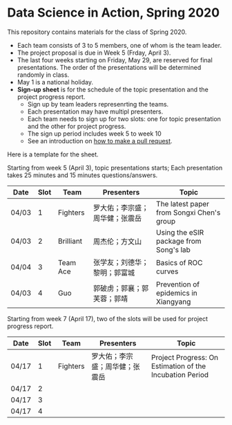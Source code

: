 # Data Science in Action, Spring 2020

This repository contains materials for the class of Spring 2020. 

+ Each team consists of 3 to 5 members, one of whom is the team
  leader.
+ The project proposal is due in Week 5 (Frday, April 3).
+ The last four weeks starting on Friday, May 29, are reserved for
  final presentations. The order of the presentations will be
  determined randomly in class.
+ May 1 is a national holiday.
+ **Sign-up sheet** is for the schedule of the topic presentation and
  the project progress report.
    - Sign up by team leaders represenrting the teams.
	- Each presentation may have multipl presenters.
	- Each team needs to sign up for two slots: one for topic
      presentation and the other for project progress.
	- The sign up period includes week 5 to week 10
	- See an introduction on [how to make a pull request](https://www.toutiao.com/i6802407179866341891/).

Here is a template for the sheet. 

Starting from week 5 (April 3),
topic presentations starts; Each presentation takes 25 minutes and 15
minutes questions/answers. 


Date      | Slot       | Team      | Presenters       | Topic
------ | ------ | ------- | ----------- | -----
04/03   |  1          | Fighters    | 罗大佑；李宗盛；周华健；张震岳 | The latest paper from Songxi Chen's group
04/03   |  2          | Brilliant     | 周杰伦；方文山  | Using the eSIR package from Song's lab
04/04   |  3          | Team Ace  | 张学友；刘德华；黎明；郭富城   | Basics of ROC curves
04/03	 |  4          | Guo           | 郭破虏；郭襄；郭芙蓉；郭靖      | Prevention of epidemics in Xiangyang


Starting from week 7 (April 17),
two of the slots will be used for project progress report.


Date      | Slot       | Team      | Presenters       | Topic
------ | ------ | ------- | ----------- | -----
04/17   |  1          | Fighters     | 罗大佑；李宗盛；周华健；张震岳 | Project Progress: On Estimation of the Incubation Period
04/17   |  2          |               |                         |
04/17	 |  3          |               |                         | 
04/17   |  4          |               |                         |


